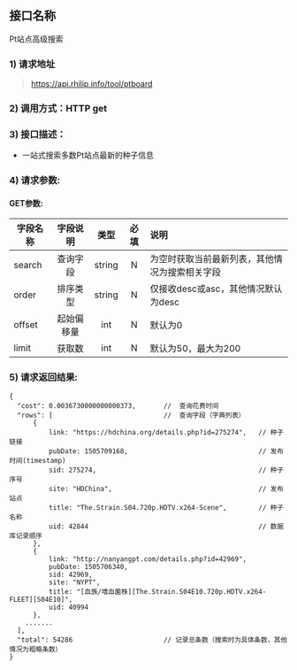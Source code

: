 
## 接口名称

Pt站点高级搜索

### 1) 请求地址

> https://api.rhilip.info/tool/ptboard

### 2) 调用方式：HTTP get

### 3) 接口描述：

* 一站式搜索多数Pt站点最新的种子信息

### 4) 请求参数:

#### GET参数:
|字段名称       |字段说明         |类型            |必填            |说明     |
| -------------|:--------------:|:--------------:|:--------------:|:------|
| search | 查询字段 | string | N | 为空时获取当前最新列表，其他情况为搜索相关字段 |
| order | 排序类型 | string | N | 仅接收desc或asc，其他情况默认为desc |
| offset | 起始偏移量 | int | N | 默认为0 |
| limit | 获取数 | int | N | 默认为50，最大为200 |

### 5) 请求返回结果:

```
{
  "cost": 0.0036730000000000373,       //  查询花费时间
  "rows": [                            //  查询字段（字典列表）
      {
          link: "https://hdchina.org/details.php?id=275274",   // 种子链接
          pubDate: 1505709168,                                 // 发布时间(timestamp)
          sid: 275274,                                         // 种子序号
          site: "HDChina",                                     // 发布站点
          title: "The.Strain.S04.720p.HDTV.x264-Scene",        // 种子名称
          uid: 42844                                           // 数据库记录顺序
      },
      {
          link: "http://nanyangpt.com/details.php?id=42969",
          pubDate: 1505706340,
          sid: 42969,
          site: "NYPT",
          title: "[血族/嗜血菌株][The.Strain.S04E10.720p.HDTV.x264-FLEET][S04E10]",
          uid: 40994
      },
    .......
  ], 
  "total": 54286                       // 记录总条数（搜索时为具体条数，其他情况为粗略条数）
}

```
